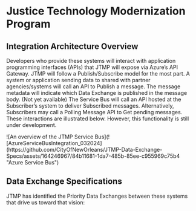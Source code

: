 <h1>Justice Technology Modernization Program</h1>
<h2>Integration Architecture Overview</h2>
<p>Developers who provide these systems will interact with application programming interfaces (APIs) that JTMP will expose via Azure’s API Gateway. ​JTMP will follow a Publish/Subscribe model for the most part. ​A system or application sending data to shared with partner agencies/systems will call an API to Publish a message. ​The message metadata will indicate which Data Exchange is published in the message body. ​(Not yet available) The Service Bus will call an API hosted at the Subscriber’s system to deliver Subscribed messages. ​Alternatively, Subscribers may call a Polling Message API to Get pending messages. ​These interactions are illustrated below. However, this functionality is still under development. ​</p>
![An overview of the JTMP Service Bus](![AzureServiceBusIntegration_032024](https://github.com/CityOfNewOrleans/JTMP-Data-Exchange-Specs/assets/164246967/84b11681-1da7-485b-85ee-c955969c75b4 "Azure Service Bus")

<h2>Data Exchange Specifications </h2>
<p>JTMP has identified the Priority Data Exchanges between these systems that drive us toward that vision:</p>
 
